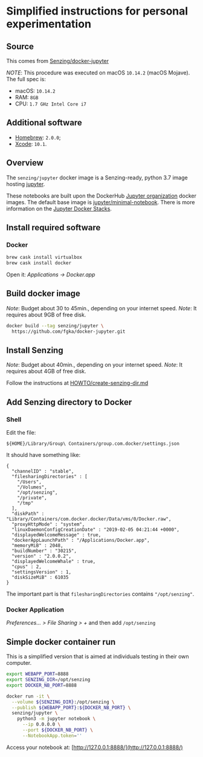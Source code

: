 # Simplified instructions for personal experimentation

## Source
This comes from [Senzing/docker-jupyter](https://github.com/Senzing/docker-jupyter)

*NOTE*: This procedure was executed on macOS `10.14.2` (macOS Mojave). 
The full spec is:
* macOS: `10.14.2`
* RAM: `8GB`
* CPU: `1.7 GHz Intel Core i7` 

## Additional software

* [Homebrew](https://brew.sh/): `2.0.0`;
* [Xcode](https://developer.apple.com/xcode/): `10.1`.

## Overview

The `senzing/jupyter` docker image is a Senzing-ready, python 3.7 image hosting
[jupyter](https://jupyter.org/).

These notebooks are built upon the DockerHub 
[Jupyter organization](https://hub.docker.com/u/jupyter) docker images.
The default base image is [jupyter/minimal-notebook](https://hub.docker.com/r/jupyter/minimal-notebook).
There is more information on the 
[Jupyter Docker Stacks](https://jupyter-docker-stacks.readthedocs.io).


## Install required software

### Docker

```bash
brew cask install virtualbox
brew cask install docker
```

Open it: *Applications -> Docker.app*


## Build docker image

*Note*: Budget about 30 to 45min., depending on your internet speed.
*Note*: It requires about 9GB of free disk.

```bash
docker build --tag senzing/jupyter \
  https://github.com/fgka/docker-jupyter.git
```

## Install Senzing

*Note*: Budget about 40min., depending on your internet speed.
*Note*: It requires about 4GB of free disk.

Follow the instructions at [HOWTO/create-senzing-dir.md](https://github.com/Senzing/knowledge-base/blob/master/HOWTO/create-senzing-dir.md)

## Add Senzing directory to Docker

### Shell

Edit the file:
```
${HOME}/Library/Group\ Containers/group.com.docker/settings.json
```

It should have something like:
```
{
  "channelID" : "stable",
  "filesharingDirectories" : [
    "/Users",
    "/Volumes",
    "/opt/senzing",
    "/private",
    "/tmp"
  ],
  "diskPath" : "Library/Containers/com.docker.docker/Data/vms/0/Docker.raw",
  "proxyHttpMode" : "system",
  "linuxDaemonConfigCreationDate" : "2019-02-05 04:21:44 +0000",
  "displayedWelcomeMessage" : true,
  "dockerAppLaunchPath" : "/Applications/Docker.app",
  "memoryMiB" : 2048,
  "buildNumber" : "30215",
  "version" : "2.0.0.2",
  "displayedWelcomeWhale" : true,
  "cpus" : 2,
  "settingsVersion" : 1,
  "diskSizeMiB" : 61035
}
```

The important part is that ```filesharingDirectories``` 
contains ```"/opt/senzing"```.

### Docker Application

*Preferences... > File Sharing > +* and then add ```/opt/senzing```

## Simple docker container run

This is a simplified version that is aimed at individuals testing in their own
computer.

```bash
export WEBAPP_PORT=8888
export SENZING_DIR=/opt/senzing
export DOCKER_NB_PORT=8888

docker run -it \
  --volume ${SENZING_DIR}:/opt/senzing \
  --publish ${WEBAPP_PORT}:${DOCKER_NB_PORT} \
  senzing/jupyter \
    python3 -m jupyter notebook \
      --ip 0.0.0.0 \
      --port ${DOCKER_NB_PORT} \
      --NotebookApp.token=''
```

Access your notebook at: [http://127.0.0.1:8888/](http://127.0.0.1:8888/)

